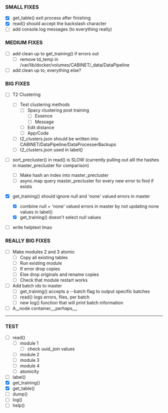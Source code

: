 ### SMALL FIXES
- [x] get_table() exit process after finishing
- [x] read() should accept the backslash character
- [ ] add console.log messages (to everything really)

### MEDIUM FIXES
- [ ] add clean up to get_training() if errors out
    - [ ] remove td_temp in /var/lib/docker/volumes/CABINET/_data/DataPipeline
- [ ] add clean up to, everything else?

### BIG FIXES
- [ ] T2 Clustering
    - [ ] Test clustering methods
        - [ ] Spacy clustering post training
            - [ ] Essence
            - [ ] Message
        - [ ] Edit distance
        - [ ] App/Code
    - [ ] t2_clusters.json should be written into CABINET/DataPipeline/DataProcesserBackups
    - [ ] t2_clusters.json used in label()
- [ ] sort_precluster() in read() is SLOW (currently pulling out alll the hashes in master_precluster for comparison)
    - [ ] Make hash an index into master_precluster
    - [ ] async.map query master_precluster for every new error to find if exists
- [x] get_training() should ignore null and 'none' valued errors in master
    - [x] combine null + 'none' valued errors in master by not updating none values in label()
    - [x] get_training() doesn't select null values
- [ ] write helptext lmao


### REALLY BIG FIXES
- [ ] Make modules 2 and 3 atomic
    - [ ] Copy all existing tables
    - [ ] Run existing module
    - [ ] If error drop copies
    - [ ] Else drop originals and rename copies
    - [ ] Check that module restart works
- [ ] Add batch ids to master
    - [ ] get_training() accepts a --batch flag to output specific batches
    - [ ] read() logs errors, files, per batch
    - [ ] new log() function that will print batch information
- [ ] A,,,node container,,,,perhaps,,,,

---------------------------------------------------------------------------------------------


### TEST
- [ ] read()
    - [ ] module 1
        - [ ] check uuid_join values
    - [ ] module 2
    - [ ] module 3
    - [ ] module 4
    - [ ] atomicity
- [ ] label()
- [x] get_training()
- [x] get_table()
- [ ] dump()
- [ ] log()
- [ ] help()
